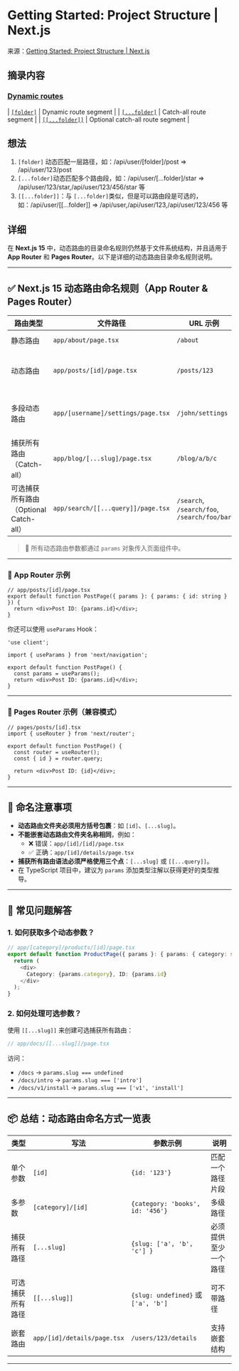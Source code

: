 # Getting Started: Project Structure | Next.js
来源：[Getting Started: Project Structure | Next.js](https://nextjs.org/docs/app/getting-started/project-structure#dynamic-routes)

## 摘录内容

### [Dynamic routes](#dynamic-routes)

\| [`[folder]`](/docs/app/api-reference/file-conventions/dynamic-routes#convention) | Dynamic route segment |
\| [`[...folder]`](/docs/app/api-reference/file-conventions/dynamic-routes#catch-all-segments) | Catch-all route segment |
\| [`[[...folder]]`](/docs/app/api-reference/file-conventions/dynamic-routes#optional-catch-all-segments) | Optional catch-all route segment |

## 想法

1.  `[folder]` 动态匹配一层路径，如：/api/user/[folder]/post => /api/user/123/post
2.  `[...folder]`动态匹配多个路由段，如：/api/user/[...folder]/star => /api/user/123/star,/api/user/123/456/star 等
3.  `[[...folder]]`：与 `[...folder]`类似，但是可以路由段是可选的，如：/api/user/\[[...folder]] => /api/user,/api/user/123,/api/user/123/456 等

## 详细

在 **Next.js 15** 中，动态路由的目录命名规则仍然基于文件系统结构，并且适用于 **App Router** 和 **Pages Router**。以下是详细的动态路由目录命名规则说明。

* * *

## ✅ Next.js 15 动态路由命名规则（App Router & Pages Router）

| 路由类型                         | 文件路径                               | URL 示例                                      | 匹配的路径                                |
| ---------------------------- | ---------------------------------- | ------------------------------------------- | ------------------------------------ |
| 静态路由                         | `app/about/page.tsx`               | `/about`                                    | 只匹配 `/about`                         |
| 动态路由                         | `app/posts/[id]/page.tsx`          | `/posts/123`                                | 匹配 `/posts/123`, `/posts/abc` 等      |
| 多段动态路由                       | `app/[username]/settings/page.tsx` | `/john/settings`                            | 匹配任意用户名下的 settings 页面                |
| 捕获所有路由（Catch-all）            | `app/blog/[...slug]/page.tsx`      | `/blog/a/b/c`                               | 匹配 `/blog`, `/blog/a`, `/blog/a/b/c` |
| 可选捕获所有路由（Optional Catch-all） | `app/search/[[...query]]/page.tsx` | `/search`, `/search/foo`, `/search/foo/bar` | 支持空参数或多个参数                           |

> 📌 所有动态路由参数都通过 `params` 对象传入页面组件中。

* * *

### 🔧 App Router 示例

```tsx
// app/posts/[id]/page.tsx
export default function PostPage({ params }: { params: { id: string } }) {
  return <div>Post ID: {params.id}</div>;
}
```

你还可以使用 `useParams` Hook：

```tsx
'use client';

import { useParams } from 'next/navigation';

export default function PostPage() {
  const params = useParams();
  return <div>Post ID: {params.id}</div>;
}
```

* * *

### 🔧 Pages Router 示例（兼容模式）

```tsx
// pages/posts/[id].tsx
import { useRouter } from 'next/router';

export default function PostPage() {
  const router = useRouter();
  const { id } = router.query;

  return <div>Post ID: {id}</div>;
}
```

* * *

## 📁 命名注意事项

-   **动态路由文件夹必须用方括号包裹**：如 `[id]`、`[...slug]`。
-   **不能嵌套动态路由文件夹名称相同**，例如：
    -   ❌ 错误：`app/[id]/[id]/page.tsx`
    -   ✅ 正确：`app/[id]/details/page.tsx`
-   **捕获所有路由语法必须严格使用三个点**：`[...slug]` 或 `[[...query]]`。
-   在 TypeScript 项目中，建议为 `params` 添加类型注解以获得更好的类型推导。

* * *

## 🧠 常见问题解答

### 1. 如何获取多个动态参数？

```ts
// app/[category]/products/[id]/page.tsx
export default function ProductPage({ params }: { params: { category: string; id: string } }) {
  return (
    <div>
      Category: {params.category}, ID: {params.id}
    </div>
  );
}
```

### 2. 如何处理可选参数？

使用 `[[...slug]]` 来创建可选捕获所有路由：

```ts
// app/docs/[[...slug]]/page.tsx
```

访问：

-   `/docs` → `params.slug === undefined`
-   `/docs/intro` → `params.slug === ['intro']`
-   `/docs/v1/install` → `params.slug === ['v1', 'install']`

* * *

## 📦 总结：动态路由命名方式一览表

| 类型       | 写法                          | 参数示例                               | 说明         |
| -------- | --------------------------- | ---------------------------------- | ---------- |
| 单个参数     | `[id]`                      | `{id: '123'}`                      | 匹配一个路径片段   |
| 多参数      | `[category]/[id]`           | `{category: 'books', id: '456'}`   | 多级路径       |
| 捕获所有路径   | `[...slug]`                 | `{slug: ['a', 'b', 'c'] }`         | 必须提供至少一个路径 |
| 可选捕获所有路径 | `[[...slug]]`               | `{slug: undefined}` 或 `['a', 'b']` | 可不带路径      |
| 嵌套路由     | `app/[id]/details/page.tsx` | `/users/123/details`               | 支持嵌套结构     |

* * *

